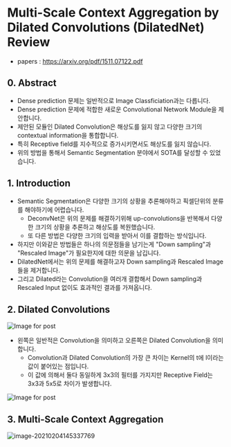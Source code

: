 # Multi-Scale Context Aggregation by Dilated Convolutions (DilatedNet) Review

- papers : https://arxiv.org/pdf/1511.07122.pdf

## 0. Abstract 

- Dense prediction 문제는 일반적으로 Image Classficiation과는 다릅니다. 
- Dense prediction 문제에 적합한 새로운 Convolutional Network Module을 제안합니다. 
- 제안된 모듈인 Dilated Convolution은 해상도를 잃지 않고 다양한 크기의 contextual information을 통합합니다. 
- 특히 Receptive field를 지수적으로 증가시키면서도 해상도를 잃지 않습니다. 
- 위의 방법을 통해서 Semantic Segmentation 분야에서 SOTA를 달성할 수 있었습니다. 

## 1. Introduction 

- Semantic Segmentation은 다양한 크기의 상황을 추론해야하고 픽셀단위의 분류를 해야하기에 어렵습니다. 
  - DeconvNet은 위의 문제를 해결하기위해 up-convolutions을 반복해서 다양한 크기의 상황을 추론하고 해상도를 복원했습니다. 
  - 또 다른 방법은 다양한 크기의 입력을 받아서 이를 결합하는 방식입니다. 
- 하지만 이와같은 방법들은 하나의 의문점들을 남기는게 "Down sampling"과 "Rescaled Image"가 필요한지에 대한 의문을 남깁니다. 
- DilatedNet에서는 위의 문제를 해결하고자 Down sampling과 Rescaled Image들을 제거합니다. 
- 그리고 Dilated라는 Convolution을 여러개 결합해서 Down sampling과 Rescaled Input 없이도 효과적인 결과를 가져옵니다. 

## 2. Dilated Convolutions 

![Image for post](https://miro.medium.com/max/658/1*mlHFvK6H_wMCyURSZNZWGQ.png)

- 왼쪽은 일반적은 Convolution을 의미하고 오른쪽은 Dilated Convolution을 의미합니다. 
  - Convolution과 Dilated Convolution의 가장 큰 차이는 Kernel의 t에 l이라는 값이 붙어있는 점입니다. 
  - 이 값에 의해서 둘다 동일하게 3x3의 필터를 가지지만 Receptive Field는 3x3과 5x5로 차이가 발생합니다. 

![Image for post](https://miro.medium.com/max/988/1*btockft7dtKyzwXqfq70_w.gif)



## 3. Multi-Scale Context Aggregation 

![image-20210204145337769](C:\Users\지뇽쿤\AppData\Roaming\Typora\typora-user-images\image-20210204145337769.png)





